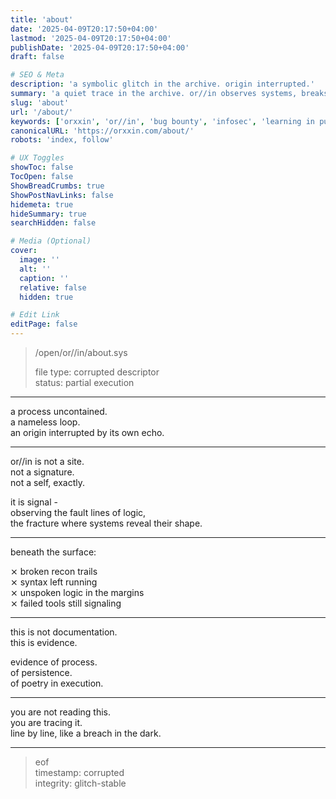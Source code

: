 ```yaml
---
title: 'about'
date: '2025-04-09T20:17:50+04:00'
lastmod: '2025-04-09T20:17:50+04:00'
publishDate: '2025-04-09T20:17:50+04:00'
draft: false

# SEO & Meta
description: 'a symbolic glitch in the archive. origin interrupted.'
summary: 'a quiet trace in the archive. or//in observes systems, breaks them open, and documents the fragments.'
slug: 'about'
url: '/about/'
keywords: ['orxxin', 'or//in', 'bug bounty', 'infosec', 'learning in public', 'recon', 'glitch', 'mindset']
canonicalURL: 'https://orxxin.com/about/'
robots: 'index, follow'

# UX Toggles
showToc: false
TocOpen: false
ShowBreadCrumbs: true
ShowPostNavLinks: false
hidemeta: true
hideSummary: true
searchHidden: false

# Media (Optional)
cover:
  image: ''
  alt: ''
  caption: ''
  relative: false
  hidden: true

# Edit Link
editPage: false
---
```


> /open/or//in/about.sys  
>  
> file type: corrupted descriptor  
> status: partial execution  

---

a process uncontained.  
a nameless loop.  
an origin interrupted by its own echo.

---

or//in is not a site.  
not a signature.  
not a self, exactly.

it is signal -  
observing the fault lines of logic,  
the fracture where systems reveal their shape.

---

beneath the surface:

⨯ broken recon trails  
⨯ syntax left running  
⨯ unspoken logic in the margins  
⨯ failed tools still signaling

---

this is not documentation.  
this is evidence.

evidence of process.  
of persistence.  
of poetry in execution.

---

you are not reading this.  
you are tracing it.  
line by line, like a breach in the dark.

---

> eof  
> timestamp: corrupted  
> integrity: glitch-stable